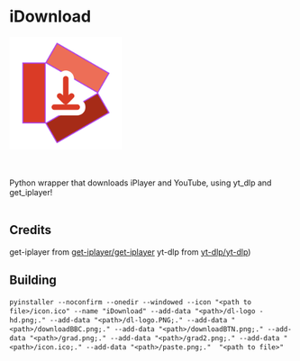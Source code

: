 # iDownload
<img src="dl-logo.PNG" width="200" height="200"><br><br><br>

Python wrapper that downloads iPlayer and YouTube, using yt_dlp and get_iplayer!<br><br>

## Credits

get-iplayer from [get-iplayer/get-iplayer](https://github.com/get-iplayer/get_iplayer)
yt-dlp from [yt-dlp/yt-dlp](https://github.com/yt-dlp/yt-dlp))

## Building

```
pyinstaller --noconfirm --onedir --windowed --icon "<path to file>/icon.ico" --name "iDownload" --add-data "<path>/dl-logo - hd.png;." --add-data "<path>/dl-logo.PNG;." --add-data "<path>/downloadBBC.png;." --add-data "<path>/downloadBTN.png;." --add-data "<path>/grad.png;." --add-data "<path>/grad2.png;." --add-data "<path>/icon.ico;." --add-data "<path>/paste.png;."  "<path to file>"
```
